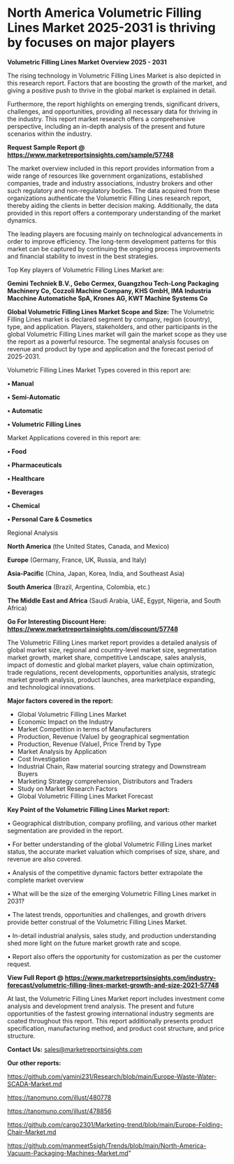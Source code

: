 # North America Volumetric Filling Lines Market 2025-2031 is thriving by focuses on major players

<Strong> Volumetric Filling Lines Market Overview 2025 - 2031</strong>

The rising technology in Volumetric Filling Lines Market is also depicted in this research report. Factors that are boosting the growth of the market, and giving a positive push to thrive in the global market is explained in detail.

Furthermore, the report highlights on emerging trends, significant drivers, challenges, and opportunities, providing all necessary data for thriving in the industry. This report market research offers a comprehensive perspective, including an in-depth analysis of the present and future scenarios within the industry.

<strong>Request Sample Report @ <a href=https://www.marketreportsinsights.com/sample/57748>https://www.marketreportsinsights.com/sample/57748</a></strong>

The market overview included in this report provides information from a wide range of resources like government organizations, established companies, trade and industry associations, industry brokers and other such regulatory and non-regulatory bodies. The data acquired from these organizations authenticate the Volumetric Filling Lines research report, thereby aiding the clients in better decision making. Additionally, the data provided in this report offers a contemporary understanding of the market dynamics.

The leading players are focusing mainly on technological advancements in order to improve efficiency. The long-term development patterns for this market can be captured by continuing the ongoing process improvements and financial stability to invest in the best strategies.

Top Key players of Volumetric Filling Lines Market are:

<strong>Gemini Techniek B.V., Gebo Cermex, Guangzhou Tech-Long Packaging Machinery Co, Cozzoli Machine Company, KHS GmbH, IMA Industria Macchine Automatiche SpA, Krones AG, KWT Machine Systems Co</strong>

<strong><b>Global Volumetric Filling Lines Market Scope and Size:</b></strong>
The Volumetric Filling Lines market is declared segment by company, region (country), type, and application. Players, stakeholders, and other participants in the global Volumetric Filling Lines market will gain the market scope as they use the report as a powerful resource. The segmental analysis focuses on revenue and product by type and application and the forecast period of 2025-2031.

Volumetric Filling Lines Market Types covered in this report are:

<strong>• Manual

• Semi-Automatic

• Automatic

• Volumetric Filling Lines</strong>

Market Applications covered in this report are:

<strong>• Food

• Pharmaceuticals

• Healthcare

• Beverages

• Chemical

• Personal Care & Cosmetics</strong> 

Regional Analysis

<strong>North America</strong> (the United States, Canada, and Mexico)

<strong>Europe</strong> (Germany, France, UK, Russia, and Italy)

<strong>Asia-Pacific</strong> (China, Japan, Korea, India, and Southeast Asia)

<strong>South America</strong> (Brazil, Argentina, Colombia, etc.)

<strong>The Middle East and Africa</strong> (Saudi Arabia, UAE, Egypt, Nigeria, and South Africa)

<strong>Go For Interesting Discount Here: <a href=https://www.marketreportsinsights.com/discount/57748>https://www.marketreportsinsights.com/discount/57748</a></strong>

The Volumetric Filling Lines market report provides a detailed analysis of global market size, regional and country-level market size, segmentation market growth, market share, competitive Landscape, sales analysis, impact of domestic and global market players, value chain optimization, trade regulations, recent developments, opportunities analysis, strategic market growth analysis, product launches, area marketplace expanding, and technological innovations.

<strong><b>Major factors covered in the report:</b></strong>
<ul>
  <li>Global Volumetric Filling Lines Market </li>
  <li>Economic Impact on the Industry</li>
  <li>Market Competition in terms of Manufacturers</li>
  <li>Production, Revenue (Value) by geographical segmentation</li>
  <li>Production, Revenue (Value), Price Trend by Type</li>
  <li>Market Analysis by Application</li>
  <li>Cost Investigation</li>
  <li>Industrial Chain, Raw material sourcing strategy and Downstream Buyers</li>
  <li>Marketing Strategy comprehension, Distributors and Traders</li>
  <li>Study on Market Research Factors</li>
  <li>Global Volumetric Filling Lines Market Forecast</li>
</ul>

<strong><b>Key Point of the Volumetric Filling Lines Market report:</b></strong>

• Geographical distribution, company profiling, and various other market segmentation are provided in the report.

• For better understanding of the global Volumetric Filling Lines market status, the accurate market valuation which comprises of size, share, and revenue are also covered.

• Analysis of the competitive dynamic factors better extrapolate the complete market overview

• What will be the size of the emerging Volumetric Filling Lines market in 2031?

• The latest trends, opportunities and challenges, and growth drivers provide better construal of the Volumetric Filling Lines Market.

• In-detail industrial analysis, sales study, and production understanding shed more light on the future market growth rate and scope.

• Report also offers the opportunity for customization as per the customer request.

<strong><b>View Full Report @ <a href=https://www.marketreportsinsights.com/industry-forecast/volumetric-filling-lines-market-growth-and-size-2021-57748>https://www.marketreportsinsights.com/industry-forecast/volumetric-filling-lines-market-growth-and-size-2021-57748</a></b></strong>


At last, the Volumetric Filling Lines Market report includes investment come analysis and development trend analysis. The present and future opportunities of the fastest growing international industry segments are coated throughout this report. This report additionally presents product specification, manufacturing method, and product cost structure, and price structure.

<strong>Contact Us:</strong>
sales@marketreportsinsights.com

<strong>Our other reports:</strong>

<a href=https://github.com/yamini231/Research/blob/main/Europe-Waste-Water-SCADA-Market.md>https://github.com/yamini231/Research/blob/main/Europe-Waste-Water-SCADA-Market.md</a>

<a href=https://tanomuno.com/illust/480778>https://tanomuno.com/illust/480778</a>

<a href=https://tanomuno.com/illust/478856>https://tanomuno.com/illust/478856</a>

<a href=https://github.com/cargo2301/Marketing-trend/blob/main/Europe-Folding-Chair-Market.md>https://github.com/cargo2301/Marketing-trend/blob/main/Europe-Folding-Chair-Market.md</a>

<a href=https://github.com/manmeet5sigh/Trends/blob/main/North-America-Vacuum-Packaging-Machines-Market.md>https://github.com/manmeet5sigh/Trends/blob/main/North-America-Vacuum-Packaging-Machines-Market.md</a>"
